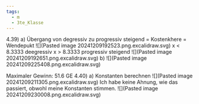 ```yaml
---
tags:
  - m
  - 3te_Klasse
---
```

4.39)
a)
Übergang von degressiv zu progressiv steigend = Kostenkhere = Wendepukt
![](Pasted image 20241209192523.png.excalidraw.svg)
x < 8.3333 deegressiv
x > 8.3333 progressiv steigend
![](Pasted image 20241209192651.png.excalidraw.svg)
b)
![](Pasted image 20241209225408.png.excalidraw.svg)

Maximaler Gewinn: 51.6 GE
4.40)
a)
Konstanten berechnen
![](Pasted image 20241209211305.png.excalidraw.svg)
Ich habe keine Ahnung, wie das passiert, obwohl meine Konstanten stimmen. 
![](Pasted image 20241209230008.png.excalidraw.svg)